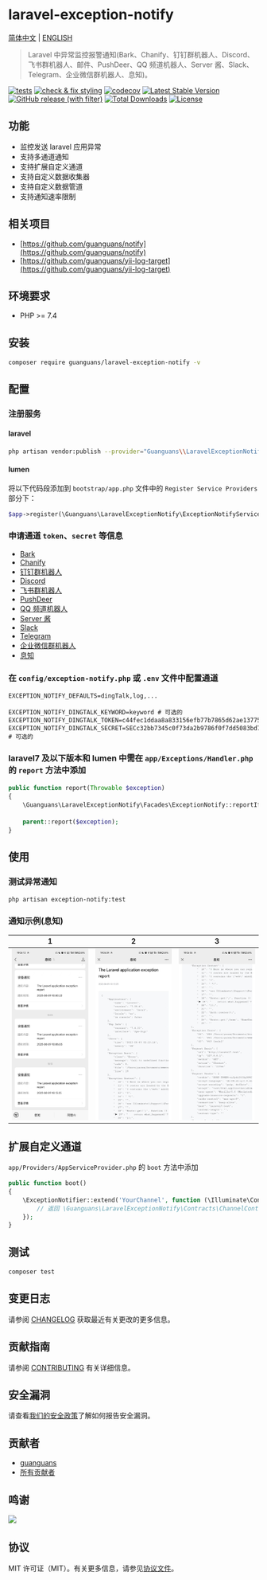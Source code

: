 # laravel-exception-notify

[简体中文](README-zh_CN.md) | [ENGLISH](README.md)

> Laravel 中异常监控报警通知(Bark、Chanify、钉钉群机器人、Discord、飞书群机器人、邮件、PushDeer、QQ 频道机器人、Server 酱、Slack、Telegram、企业微信群机器人、息知)。

[![tests](https://github.com/guanguans/laravel-exception-notify/workflows/tests/badge.svg)](https://github.com/guanguans/laravel-exception-notify/actions)
[![check & fix styling](https://github.com/guanguans/laravel-exception-notify/workflows/check%20&%20fix%20styling/badge.svg)](https://github.com/guanguans/laravel-exception-notify/actions)
[![codecov](https://codecov.io/gh/guanguans/laravel-exception-notify/branch/main/graph/badge.svg?token=URGFAWS6S4)](https://codecov.io/gh/guanguans/laravel-exception-notify)
[![Latest Stable Version](https://poser.pugx.org/guanguans/laravel-exception-notify/v)](https://packagist.org/packages/guanguans/laravel-exception-notify)
[![GitHub release (with filter)](https://img.shields.io/github/v/release/guanguans/laravel-exception-notify)](https://github.com/guanguans/laravel-exception-notify/releases)
[![Total Downloads](https://poser.pugx.org/guanguans/laravel-exception-notify/downloads)](https://packagist.org/packages/guanguans/laravel-exception-notify)
[![License](https://poser.pugx.org/guanguans/laravel-exception-notify/license)](https://packagist.org/packages/guanguans/laravel-exception-notify)

## 功能

* 监控发送 laravel 应用异常
* 支持多通道通知
* 支持扩展自定义通道
* 支持自定义数据收集器
* 支持自定义数据管道
* 支持通知速率限制

## 相关项目

* [https://github.com/guanguans/notify](https://github.com/guanguans/notify)
* [https://github.com/guanguans/yii-log-target](https://github.com/guanguans/yii-log-target)

## 环境要求

* PHP >= 7.4

## 安装

```bash
composer require guanguans/laravel-exception-notify -v
```

## 配置

### 注册服务

#### laravel

```bash
php artisan vendor:publish --provider="Guanguans\\LaravelExceptionNotify\\ExceptionNotifyServiceProvider"
```

#### lumen

将以下代码段添加到 `bootstrap/app.php` 文件中的 `Register Service Providers` 部分下：

```php
$app->register(\Guanguans\LaravelExceptionNotify\ExceptionNotifyServiceProvider::class);
```

### 申请通道 `token`、`secret` 等信息

* [Bark](https://github.com/Finb/Bark)
* [Chanify](https://github.com/chanify?type=source)
* [钉钉群机器人](https://developers.dingtalk.com/document/app/custom-robot-access)
* [Discord](https://discord.com/developers/docs/resources/webhook#edit-webhook-message)
* [飞书群机器人](https://www.feishu.cn/hc/zh-CN/articles/360024984973)
* [PushDeer](http://pushdeer.com)
* [QQ 频道机器人](https://bot.q.qq.com/wiki/develop/api/openapi/message/post_messages.html)
* [Server 酱](https://sct.ftqq.com)
* [Slack](https://api.slack.com/messaging/webhooks)
* [Telegram](https://core.telegram.org/bots/api#sendmessage)
* [企业微信群机器人](https://work.weixin.qq.com/help?doc_id=13376)
* [息知](https://xz.qqoq.net/#/index)

### 在 `config/exception-notify.php` 或 `.env` 文件中配置通道

```dotenv
EXCEPTION_NOTIFY_DEFAULTS=dingTalk,log,...

EXCEPTION_NOTIFY_DINGTALK_KEYWORD=keyword # 可选的
EXCEPTION_NOTIFY_DINGTALK_TOKEN=c44fec1ddaa8a833156efb77b7865d62ae13775418030d94d
EXCEPTION_NOTIFY_DINGTALK_SECRET=SECc32bb7345c0f73da2b9786f0f7dd5083bd768a29b82 # 可选的
```

### laravel7 及以下版本和 lumen 中需在 `app/Exceptions/Handler.php` 的 `report` 方法中添加

```php
public function report(Throwable $exception)
{
    \Guanguans\LaravelExceptionNotify\Facades\ExceptionNotify::reportIf($this->shouldReport($exception), $exception);

    parent::report($exception);
}
```

## 使用

### 测试异常通知

```shell
php artisan exception-notify:test
```

### 通知示例(息知)

| 1                            | 2                            | 3                            |
|------------------------------|------------------------------|------------------------------|
| ![xiZhi-1](docs/xiZhi-1.jpg) | ![xiZhi-2](docs/xiZhi-2.jpg) | ![xiZhi-3](docs/xiZhi-3.jpg) |

## 扩展自定义通道

`app/Providers/AppServiceProvider.php` 的 `boot` 方法中添加

```php
public function boot()
{
    \ExceptionNotifier::extend('YourChannel', function (\Illuminate\Contracts\Container\Container $container){
        // 返回 \Guanguans\LaravelExceptionNotify\Contracts\ChannelContract 的实例          
    });
}
```

## 测试

```bash
composer test
```

## 变更日志

请参阅 [CHANGELOG](CHANGELOG.md) 获取最近有关更改的更多信息。

## 贡献指南

请参阅 [CONTRIBUTING](.github/CONTRIBUTING.md) 有关详细信息。

## 安全漏洞

请查看[我们的安全政策](../../security/policy)了解如何报告安全漏洞。

## 贡献者

* [guanguans](https://github.com/guanguans)
* [所有贡献者](../../contributors)

## 鸣谢

[![](https://resources.jetbrains.com/storage/products/company/brand/logos/jb_beam.svg)](https://www.jetbrains.com/?from=https://github.com/guanguans)

## 协议

MIT 许可证（MIT）。有关更多信息，请参见[协议文件](LICENSE)。
